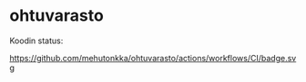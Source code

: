 # ohtuvarasto

Koodin status:


https://github.com/mehutonkka/ohtuvarasto/actions/workflows/CI/badge.svg


